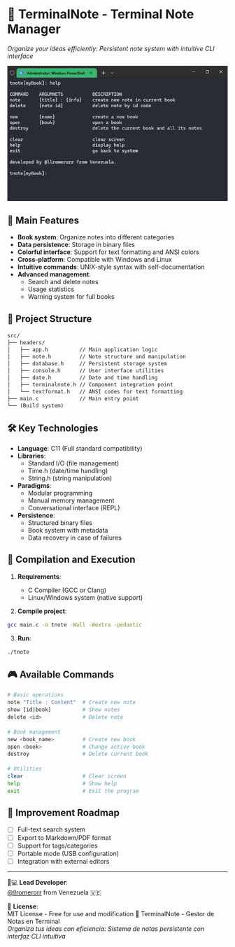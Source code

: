 # 📖 TerminalNote - Terminal Note Manager  
*Organize your ideas efficiently: Persistent note system with intuitive CLI interface*

![Application Demo](https://raw.githubusercontent.com/llromerorr/TerminalNote/refs/heads/master/resource/preview.gif)

## 🚀 Main Features
- **Book system**: Organize notes into different categories
- **Data persistence**: Storage in binary files
- **Colorful interface**: Support for text formatting and ANSI colors
- **Cross-platform**: Compatible with Windows and Linux
- **Intuitive commands**: UNIX-style syntax with self-documentation
- **Advanced management**:
  - Search and delete notes
  - Usage statistics
  - Warning system for full books

## 🧩 Project Structure
```
src/
├── headers/
│   ├── app.h          // Main application logic
│   ├── note.h         // Note structure and manipulation
│   ├── database.h     // Persistent storage system
│   ├── console.h      // User interface utilities
│   ├── date.h         // Date and time handling
│   ├── terminalnote.h // Component integration point
│   └── textformat.h   // ANSI codes for text formatting
├── main.c             // Main entry point
└── (Build system)
```

## 🛠️ Key Technologies
- **Language**: C11 (Full standard compatibility)
- **Libraries**:
  - Standard I/O (file management)
  - Time.h (date/time handling)
  - String.h (string manipulation)
- **Paradigms**:
  - Modular programming
  - Manual memory management
  - Conversational interface (REPL)
- **Persistence**:
  - Structured binary files
  - Book system with metadata
  - Data recovery in case of failures

## 🔧 Compilation and Execution
1. **Requirements**:
   - C Compiler (GCC or Clang)
   - Linux/Windows system (native support)

2. **Compile project**:
```bash
gcc main.c -o tnote -Wall -Wextra -pedantic
```

3. **Run**:
```bash
./tnote
```

## 🎮 Available Commands
```bash
# Basic operations
note "Title : Content"  # Create new note
show [id|book]          # Show notes
delete <id>             # Delete note

# Book management
new <book_name>         # Create new book
open <book>             # Change active book
destroy                 # Delete current book

# Utilities
clear                   # Clear screen
help                    # Show help
exit                    # Exit the program
```

## 📌 Improvement Roadmap
- [ ] Full-text search system
- [ ] Export to Markdown/PDF format
- [ ] Support for tags/categories
- [ ] Portable mode (USB configuration)
- [ ] Integration with external editors

---

🧑💻 **Lead Developer**:  
[@llromerorr](https://github.com/llromerorr) from Venezuela 🇻🇪

🔐 **License**:  
MIT License - Free for use and modification 📖 TerminalNote - Gestor de Notas en Terminal  
*Organiza tus ideas con eficiencia: Sistema de notas persistente con interfaz CLI intuitiva*